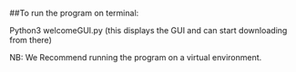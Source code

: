 ##To run the program on terminal:

Python3 welcomeGUI.py (this displays the GUI and can start downloading from there)

NB: We Recommend running the program on a virtual environment.
